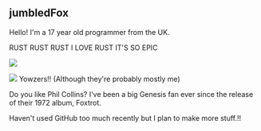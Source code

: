 ## jumbledFox
Hello! I'm a 17 year old programmer from the UK.

RUST RUST RUST I LOVE RUST IT'S SO EPIC 

[<img src="https://jumbledfox.github.io/button.gif">](https://jumbledfox.github.io)

![](https://komarev.com/ghpvc/?username=jumbledFox&color=EF7D57) Yowzers!! (Although they're probably mostly me)

Do you like Phil Collins? I've been a big Genesis fan ever since the release of their 1972 album, Foxtrot.

Haven't used GitHub too much recently but I plan to make more stuff.!!

<!--- i regret ever thinking about cryptocurrency let alone tainting the commits of this repository with my *shudders* awful cringy 14 year old ramblings... don't worry now im cool :3 --->
